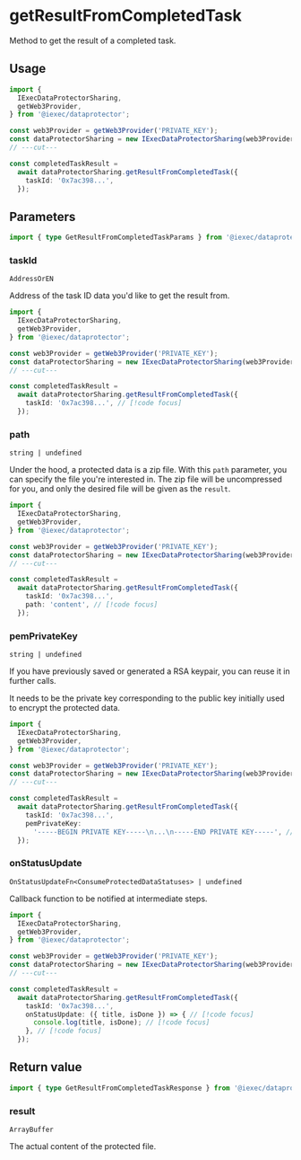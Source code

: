 # getResultFromCompletedTask

Method to get the result of a completed task.

## Usage

```ts twoslash
import {
  IExecDataProtectorSharing,
  getWeb3Provider,
} from '@iexec/dataprotector';

const web3Provider = getWeb3Provider('PRIVATE_KEY');
const dataProtectorSharing = new IExecDataProtectorSharing(web3Provider);
// ---cut---

const completedTaskResult =
  await dataProtectorSharing.getResultFromCompletedTask({
    taskId: '0x7ac398...',
  });
```

## Parameters

```ts twoslash
import { type GetResultFromCompletedTaskParams } from '@iexec/dataprotector';
```

### taskId

`AddressOrEN`

Address of the task ID data you'd like to get the result from.

```ts twoslash
import {
  IExecDataProtectorSharing,
  getWeb3Provider,
} from '@iexec/dataprotector';

const web3Provider = getWeb3Provider('PRIVATE_KEY');
const dataProtectorSharing = new IExecDataProtectorSharing(web3Provider);
// ---cut---

const completedTaskResult =
  await dataProtectorSharing.getResultFromCompletedTask({
    taskId: '0x7ac398...', // [!code focus]
  });
```

### path

`string | undefined`

Under the hood, a protected data is a zip file. With this `path` parameter, you
can specify the file you're interested in. The zip file will be uncompressed for
you, and only the desired file will be given as the `result`.

```ts twoslash
import {
  IExecDataProtectorSharing,
  getWeb3Provider,
} from '@iexec/dataprotector';

const web3Provider = getWeb3Provider('PRIVATE_KEY');
const dataProtectorSharing = new IExecDataProtectorSharing(web3Provider);
// ---cut---

const completedTaskResult =
  await dataProtectorSharing.getResultFromCompletedTask({
    taskId: '0x7ac398...',
    path: 'content', // [!code focus]
  });
```

### pemPrivateKey

`string | undefined`

If you have previously saved or generated a RSA keypair, you can reuse it in
further calls.

It needs to be the private key corresponding to the public key initially used to
encrypt the protected data.

```ts twoslash
import {
  IExecDataProtectorSharing,
  getWeb3Provider,
} from '@iexec/dataprotector';

const web3Provider = getWeb3Provider('PRIVATE_KEY');
const dataProtectorSharing = new IExecDataProtectorSharing(web3Provider);
// ---cut---

const completedTaskResult =
  await dataProtectorSharing.getResultFromCompletedTask({
    taskId: '0x7ac398...',
    pemPrivateKey:
      '-----BEGIN PRIVATE KEY-----\n...\n-----END PRIVATE KEY-----', // [!code focus]
  });
```

### onStatusUpdate

`OnStatusUpdateFn<ConsumeProtectedDataStatuses> | undefined`

Callback function to be notified at intermediate steps.

<!-- prettier-ignore-start -->
```ts twoslash
import {
  IExecDataProtectorSharing,
  getWeb3Provider,
} from '@iexec/dataprotector';

const web3Provider = getWeb3Provider('PRIVATE_KEY');
const dataProtectorSharing = new IExecDataProtectorSharing(web3Provider);
// ---cut---

const completedTaskResult =
  await dataProtectorSharing.getResultFromCompletedTask({
    taskId: '0x7ac398...',
    onStatusUpdate: ({ title, isDone }) => { // [!code focus]
      console.log(title, isDone); // [!code focus]
    }, // [!code focus]
  });
```
<!-- prettier-ignore-end -->

## Return value

```ts twoslash
import { type GetResultFromCompletedTaskResponse } from '@iexec/dataprotector';
```

### result

`ArrayBuffer`

The actual content of the protected file.
